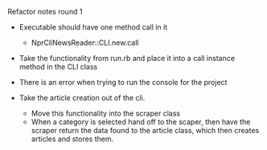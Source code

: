 Refactor notes round 1
  - Executable should have one method call in it
    - NprCliNewsReader::CLI.new.call 
  
  - Take the functionality from run.rb and place it into a call instance method in the CLI class
  
  - There is an error when trying to run the console for the project
  
  - Take the article creation out of the cli.
    - Move this functionality into the scraper class
    - When a category is selected hand off to the scaper, then have the scraper return the data found to the article class, which then creates articles and stores them.

  